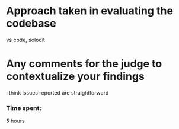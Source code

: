 # Approach taken in evaluating the codebase
vs code, solodit


# Any comments for the judge to contextualize your findings
i think issues reported are straightforward


### Time spent:
5 hours
